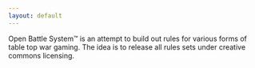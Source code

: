 ```yaml
---
layout: default
---
```


Open Battle System™️  is an attempt to build out rules for various forms of table top war gaming. The idea is to release all rules sets under creative commons licensing.
